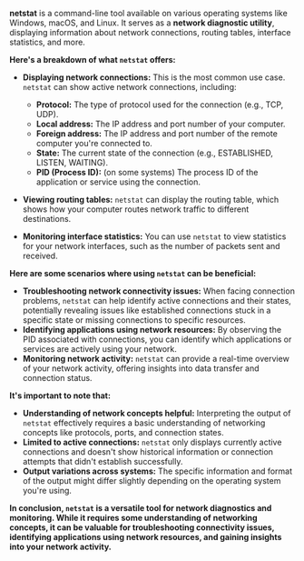 **netstat** is a command-line tool available on various operating systems like Windows, macOS, and Linux. It serves as a **network diagnostic utility**, displaying information about network connections, routing tables, interface statistics, and more.

**Here's a breakdown of what `netstat` offers:**

- **Displaying network connections:** This is the most common use case. `netstat` can show active network connections, including:
    
    - **Protocol:** The type of protocol used for the connection (e.g., TCP, UDP).
    - **Local address:** The IP address and port number of your computer.
    - **Foreign address:** The IP address and port number of the remote computer you're connected to.
    - **State:** The current state of the connection (e.g., ESTABLISHED, LISTEN, WAITING).
    - **PID (Process ID):** (on some systems) The process ID of the application or service using the connection.
- **Viewing routing tables:** `netstat` can display the routing table, which shows how your computer routes network traffic to different destinations.
    
- **Monitoring interface statistics:** You can use `netstat` to view statistics for your network interfaces, such as the number of packets sent and received.
    

**Here are some scenarios where using `netstat` can be beneficial:**

- **Troubleshooting network connectivity issues:** When facing connection problems, `netstat` can help identify active connections and their states, potentially revealing issues like established connections stuck in a specific state or missing connections to specific resources.
- **Identifying applications using network resources:** By observing the PID associated with connections, you can identify which applications or services are actively using your network.
- **Monitoring network activity:** `netstat` can provide a real-time overview of your network activity, offering insights into data transfer and connection status.

**It's important to note that:**

- **Understanding of network concepts helpful:** Interpreting the output of `netstat` effectively requires a basic understanding of networking concepts like protocols, ports, and connection states.
- **Limited to active connections:** `netstat` only displays currently active connections and doesn't show historical information or connection attempts that didn't establish successfully.
- **Output variations across systems:** The specific information and format of the output might differ slightly depending on the operating system you're using.

**In conclusion, `netstat` is a versatile tool for network diagnostics and monitoring. While it requires some understanding of networking concepts, it can be valuable for troubleshooting connectivity issues, identifying applications using network resources, and gaining insights into your network activity.**